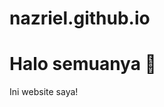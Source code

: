 # nazriel.github.io
<!DOCTYPE html>
<html>
<head>
  <title>Nazriel design store</title>
</head>
<body>
  <h1>Halo semuanya 👋</h1>
  <p>Ini website saya!</p>
</body>
</html>
